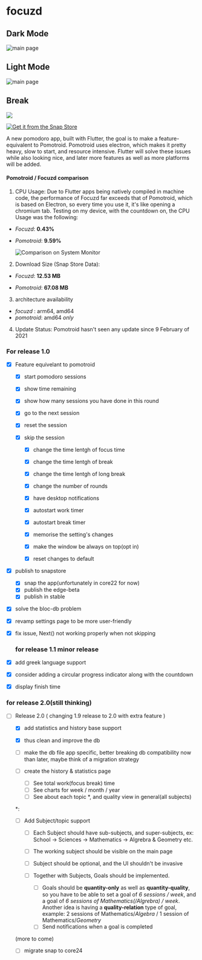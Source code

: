 # focuzd

## Dark Mode

![main page](screenshots/focuzd_dark.png)

## Light Mode

<img title="" src="screenshots/focuzd_light.png" alt="main page" data-align="inline">

## Break

![](screenshots/focuzd_dark_break.png)

[![Get it from the Snap Store](https://snapcraft.io/static/images/badges/en/snap-store-black.svg)](https://snapcraft.io/focuzd)

A new pomodoro app, built with Flutter, the goal is to make a feature-equivalent to Pomotroid. Pomotroid uses electron, which makes it pretty heavy, slow to start, and resource intensive. Flutter will solve these issues while also looking nice, and later more features as well as more platforms will be added.

#### Pomotroid / Focuzd comparison

1. CPU Usage:
   Due to Flutter apps being natively compiled in machine code, the performance of Focuzd
   far exceeds that of Pomotroid, which is based on Electron, so every time you use it,
   it's like opening a chromium tab.
   Testing on my device, with the countdown on, the CPU Usage was the following:

- _Focuzd_: **0.43%**

- _Pomotroid_: **9.59%**

  ![Comparison on System Monitor](screenshots/comparison.png)

2. Download Size (Snap Store Data):

- _Focuzd_: **12.53 MB**

- _Pomotroid_: **67.08 MB**

3. architecture availability

- _focuzd_ : arm64, amd64
- _pomotroid_: amd64 _only_

4. Update Status:
   Pomotroid hasn't seen any update since 9 February of 2021

### For release 1.0

- [x] Feature equivelant to pomotroid

  - [x] start pomodoro sessions

  - [x] show time remaining

  - [x] show how many sessions you have done in this round

  - [x] go to the next session

  - [x] reset the session

  - [x] skip the session

    - [x] change the time lentgh of focus time

    - [x] change the time lentgh of break

    - [x] change the time lentgh of long break

    - [x] change the number of rounds

    - [x] have desktop notifications

    - [x] autostart work timer

    - [x] autostart break timer

    - [x] memorise the setting's changes

    - [x] make the window be always on top(opt in)

    - [x] reset changes to default

- [x] publish to snapstore

  - [x] snap the app(unfortunately in core22 for now)
  - [x] publish the edge-beta
  - [x] publish in stable

- [x] solve the bloc-db problem

- [x] revamp settings page to be more user-friendly

- [x] fix issue, Next() not working properly when not skipping

  ### for release 1.1 minor release

- [x] add greek language support
- [x] consider adding a circular progress indicator along with the countdown

- [x] display finish time

### for release 2.0(still thinking)

- [ ] Release 2.0 ( changing 1.9 release to 2.0 with extra feature )

  - [x] add statistics and history base support
  - [x] thus clean and improve the db
  - [ ] make the db file app specific, better breaking db compatibility now than later, maybe think of a migration strategy

  - [ ] create the history & statistics page

    - [ ] See total work(focus break) time
    - [ ] See charts for week / month / year
    - [ ] See about each topic \*, and quality view in general(all subjects)

  \*:

  - [ ] Add Subject/topic support

    - [ ] Each Subject should have sub-subjects, and super-subjects, ex: School -> Sciences -> Mathematics -> Algrebra & Geometry etc.
    - [ ] The working subject should be visible on the main page
    - [ ] Subject should be optional, and the UI shouldn't be invasive

    - [ ] Together with Subjects, Goals should be implemented.
      - [ ] Goals should be **quantity-only** as well as **quantity-quality**, so you have to be able to set a goal of _6 sessions / week_, and a goal of _6 sessions of Mathematics(/Algrebra) / week_. Another idea is having a **quality-relation** type of goal, example: 2 sessions of Mathematics/_Algebra_ / 1 session of Mathematics/_Geometry_
      - [ ] Send notifications when a goal is completed

  (more to come)

  - [ ] migrate snap to core24
